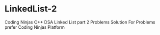 # LinkedList-2

Coding Ninjas 
C++ DSA Linked List part 2 Problems Solution
For Problems prefer Coding Ninjas Platform
